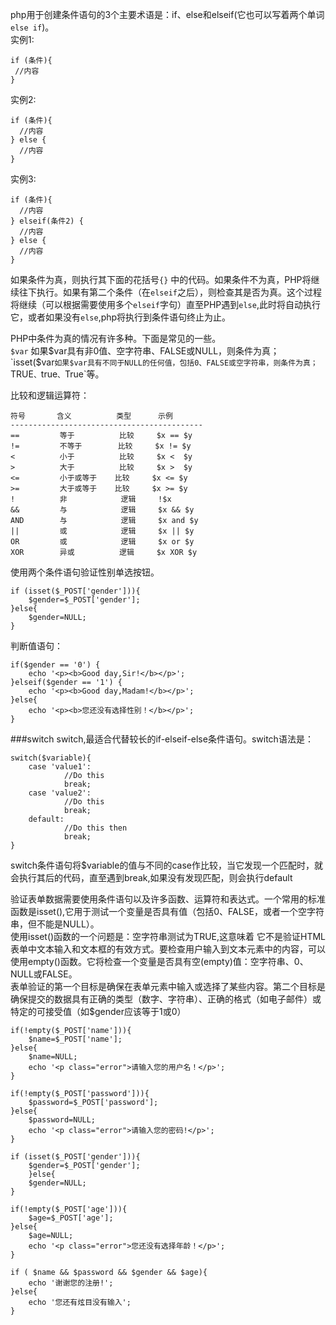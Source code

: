php用于创建条件语句的3个主要术语是：if、else和elseif(它也可以写着两个单词 `else if`)。    
实例1:

    if (条件){
     //内容
    }

实例2:

    if (条件){
      //内容
    } else {
      //内容
    }

实例3:

    if (条件){
      //内容
    } elseif(条件2) {
      //内容
    } else {
      //内容
    }

如果条件为真，则执行其下面的花括号`{}` 中的代码。如果条件不为真，PHP将继续往下执行。如果有第二个条件（在`elseif`之后），则检查其是否为真。这个过程将继续（可以根据需要使用多个`elseif`字句）直至PHP遇到`else`,此时将自动执行它，或者如果没有`else`,php将执行到条件语句终止为止。
          
PHP中条件为真的情况有许多种。下面是常见的一些。         
`$var` 如果$var具有非0值、空字符串、FALSE或NULL，则条件为真；            
`isset($var` 如果$var具有不同于NULL的任何值，包括0、FALSE或空字符串，则条件为真；             
`TRUE`、`true`、`True`等。    

比较和逻辑运算符：

    符号       含义          类型      示例
    -------------------------------------------
    ==         等于          比较     $x == $y
    !=         不等于        比较     $x != $y
    <          小于          比较     $x <  $y
    >          大于          比较     $x >  $y
    <=         小于或等于    比较     $x <= $y
    >=         大于或等于    比较     $x >= $y
    !          非            逻辑     !$x
    &&         与            逻辑     $x && $y
    AND        与            逻辑     $x and $y
    ||         或            逻辑     $x || $y
    OR         或            逻辑     $x or $y
    XOR        异或          逻辑     $x XOR $y

使用两个条件语句验证性别单选按钮。

    if (isset($_POST['gender'])){
        $gender=$_POST['gender'];
    }else{
    	$gender=NULL;
    }

判断值语句：

    if($gender == '0') {
        echo '<p><b>Good day,Sir!</b></p>';
    }elseif($gender == '1') {
    	echo '<p><b>Good day,Madam!</b></p>';
    }else{
    	echo '<p><b>您还没有选择性别！</b></p>';
    }

###switch
switch,最适合代替较长的if-elseif-else条件语句。switch语法是：

    switch($variable){
        case 'value1':
                //Do this
                break;
        case 'value2':
                //Do this
                break;
        default:
                //Do this then
                break;
    }

switch条件语句将$variable的值与不同的case作比较，当它发现一个匹配时，就会执行其后的代码，直至遇到break,如果没有发现匹配，则会执行default

验证表单数据需要使用条件语句以及许多函数、运算符和表达式。一个常用的标准函数是isset(),它用于测试一个变量是否具有值（包括0、FALSE，或者一个空字符串，但不能是NULL）。    
使用isset()函数的一个问题是：空字符串测试为TRUE,这意味着 它不是验证HTML表单中文本输入和文本框的有效方式。要检查用户输入到文本元素中的内容，可以使用empty()函数。它将检查一个变量是否具有空(empty)值：空字符串、0、NULL或FALSE。     
表单验证的第一个目标是确保在表单元素中输入或选择了某些内容。第二个目标是确保提交的数据具有正确的类型（数字、字符串）、正确的格式（如电子邮件）或特定的可接受值（如$gender应该等于1或0）    

    if(!empty($_POST['name'])){
        $name=$_POST['name'];
    }else{
    	$name=NULL;
    	echo '<p class="error">请输入您的用户名！</p>';
    }
    
    if(!empty($_POST['password'])){
    	$password=$_POST['password'];
    }else{
    	$password=NULL;
    	echo '<p class="error">请输入您的密码!</p>';
    }
    
    if (isset($_POST['gender'])){
        $gender=$_POST['gender'];
        }else{
    	$gender=NULL;
    }
    
    if(!empty($_POST['age'])){
    	$age=$_POST['age'];
    }else{
    	$age=NULL;
    	echo '<p class="error">您还没有选择年龄！</p>';
    }
    
    if ( $name && $password && $gender && $age){
        echo '谢谢您的注册!';
    }else{
        echo '您还有炫目没有输入';
    }


